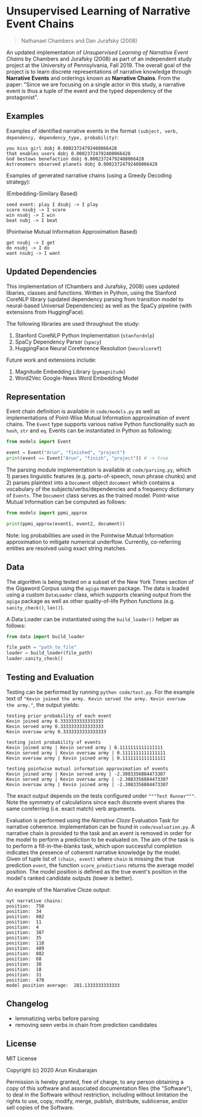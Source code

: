 # Unsupervised Learning of Narrative Event Chains
> Nathanael Chambers and Dan Jurafsky (2008)

An updated implementation of *Unsupervised Learning of Narrative Event Chains* by Chambers and Jurafsky (2008) as part of an independent study project at the University of Pennsylvania, Fall 2019. The overall goal of the project is to learn discrete representations of narrative knowledge through **Narrative Events** and orderings known as **Narrative Chains**. From the paper: "Since we  are  focusing  on  a  single  actor  in  this  study,  a narrative event is thus a tuple of the event and the typed dependency of the protagonist". 

## Examples
Examples of identified narrative events in the format `(subject, verb, dependency, dependency_type, probability)`:

```
you kiss girl dobj 0.00023724792408066428
that enables users dobj 0.00023724792408066428
God bestows benefaction dobj 0.00023724792408066428
Astronomers observed planets dobj 0.00023724792408066428
```

Examples of generated narrative chains (using a Greedy Decoding strategy):

(Embedding-Similary Based)
```
seed event: play I dsubj -> I play
score nsubj -> I score
win nsubj -> I win
beat nubj -> I beat
```

(Pointwise Mutual Information Approximation Based)
``` seed event:  go I nsubj -> I go
get nsubj -> I get
do nsubj -> I do
want nsubj -> I want
```

## Updated Dependencies
This implementation of (Chambers and Jurafsky, 2008) uses updated libaries, classes and functions. Written in Python, using the Stanford CoreNLP library (updated dependency parsing from transition model to neural-based Universal Dependencies) as well as the SpaCy pipeline (with extensions from HuggingFace). 

The following libraries are used throughout the study:
1. Stanford CoreNLP Python Implementation (`stanfordnlp`)
2. SpaCy Dependency Parser (`spacy`)
3. HuggingFace Neural Coreference Resolution (`neuralcoref`)

Future work and extensions include:
1. Magnitude Embedding Library (`pymagnitude`)
2. Word2Vec Google-News Word Embedding Model 

## Representation
Event chain definition is available in `code/models.py` as well as implementations of Point-Wise Mutual Information approximation of event chains. The `Event` type supports various native Python functionality such as `hash`, `str` and `eq`. Events can be instantiated in Python as following:

```python
from models import Event

event = Event("Arun", "finished", "project")
print(event == Event("Arun", "finish", "project")) # -> true
```

The parsing module implementation is available at `code/parsing.py`, which 1) parses linguistic features (e.g. parts-of-speech, noun phrase chunks) and 2) parses plaintext into a `Document` object `document` which contains a vocabulary of the subjects/verbs/dependencies and a frequency dictionary of `Events`. The `Document` class serves as the trained model. Point-wise Mutual Information can be computed as follows:

```python
from models import ppmi_approx

print(ppmi_approx(event1, event2, document))
```

Note: log probabilities are used in the Pointwise Mutual Information approximation to mitigate numerical underflow. Currently, co-referring entities are resolved using exact string matches.

## Data
The algorithm is being tested on a subset of the New York Times section of the Gigaword Corpus using the `agiga` maven package. The data is loaded using a custom `DataLoader` class, which supports cleaning output from the `agiga` package as well as other quality-of-life Python functions (e.g. `sanity_check()`, `len()`).

A Data Loader can be instantiated using the `build_loader()` helper as follows:

```python
from data import build_loader

file_path = "path_to_file"
loader = build_loader(file_path)
loader.sanity_check()
```

## Testing and Evaluation
Testing can be performed by running `python code/test.py`. For the example text of `"Kevin joined the army. Kevin served the army. Kevin oversaw the army."`, the output yields:

```
testing prior probability of each event
Kevin joined army 0.3333333333333333
Kevin served army 0.3333333333333333
Kevin oversaw army 0.3333333333333333

testing joint probability of events
Kevin joined army | Kevin served army | 0.1111111111111111
Kevin served army | Kevin oversaw army | 0.1111111111111111
Kevin oversaw army | Kevin joined army | 0.1111111111111111

testing pointwise mutual information approximation of events
Kevin joined army | Kevin served army | -2.3083356884473307
Kevin served army | Kevin oversaw army | -2.3083356884473307
Kevin oversaw army | Kevin joined army | -2.3083356884473307
```

The exact output depends on the tests configured under `"""Test Runner"""`. Note the symmetry of calculations since each discrete event shares the same coreferring (i.e. exact match) verb arguments.

Evaluation is performed using the *Narrative Cloze* Evaluation Task for narrative coherence. Implementation can be found in `code/evaluation.py`. A narrative chain is provided to the task and an event is removed in order for the model to perform a prediction to be evaluated on. The aim of the task is to perform a fill-in-the-blanks task, which upon successful completion indicates the presence of coherent narrative knowledge by the model. Given of tuple list of `(chain, event)` where `chain` is missing the true prediction `event`, the function `score_predictions` returns the average model position. The model position is defined as the true event's position in the model's ranked candidate outputs (lower is better).

An example of the Narrative Cloze output:

```
nyt narrative chains:
position:  750
position:  34
position:  882
position:  11
position:  4
position:  387
position:  35
position:  118
position:  489
position:  882
position:  68
position:  30
position:  18
position:  31
position:  478
model position average:  281.1333333333333
```

## Changelog 

- lemmatizing verbs before parsing
- removing seen verbs in chain from prediction candidates

## License
MIT License

Copyright (c) 2020 Arun Kirubarajan

Permission is hereby granted, free of charge, to any person obtaining a copy
of this software and associated documentation files (the "Software"), to deal
in the Software without restriction, including without limitation the rights
to use, copy, modify, merge, publish, distribute, sublicense, and/or sell
copies of the Software.
